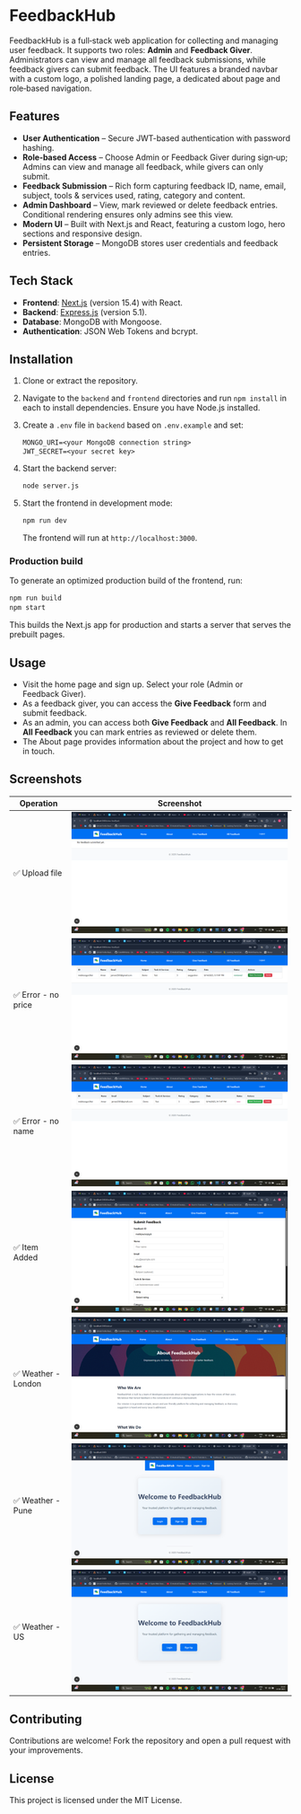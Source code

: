 # FeedbackHub

FeedbackHub is a full‑stack web application for collecting and managing user feedback. It supports two roles: **Admin** and **Feedback Giver**. Administrators can view and manage all feedback submissions, while feedback givers can submit feedback. The UI features a branded navbar with a custom logo, a polished landing page, a dedicated about page and role‑based navigation.

## Features

- **User Authentication** – Secure JWT-based authentication with password hashing.
- **Role‑based Access** – Choose Admin or Feedback Giver during sign‑up; Admins can view and manage all feedback, while givers can only submit.
- **Feedback Submission** – Rich form capturing feedback ID, name, email, subject, tools & services used, rating, category and content.
- **Admin Dashboard** – View, mark reviewed or delete feedback entries. Conditional rendering ensures only admins see this view.
- **Modern UI** – Built with Next.js and React, featuring a custom logo, hero sections and responsive design.
- **Persistent Storage** – MongoDB stores user credentials and feedback entries.

## Tech Stack

- **Frontend**: [Next.js](https://nextjs.org/) (version 15.4) with React.
- **Backend**: [Express.js](https://expressjs.com/) (version 5.1).
- **Database**: MongoDB with Mongoose.
- **Authentication**: JSON Web Tokens and bcrypt.

## Installation

1. Clone or extract the repository.
2. Navigate to the `backend` and `frontend` directories and run `npm install` in each to install dependencies. Ensure you have Node.js installed.
3. Create a `.env` file in `backend` based on `.env.example` and set:

   ```env
   MONGO_URI=<your MongoDB connection string>
   JWT_SECRET=<your secret key>
   ```

4. Start the backend server:

   ```bash
   node server.js
   ```

5. Start the frontend in development mode:

   ```bash
   npm run dev
   ```

   The frontend will run at `http://localhost:3000`.

### Production build

To generate an optimized production build of the frontend, run:

```bash
npm run build
npm start
```

This builds the Next.js app for production and starts a server that serves the prebuilt pages.

## Usage

- Visit the home page and sign up. Select your role (Admin or Feedback Giver).
- As a feedback giver, you can access the **Give Feedback** form and submit feedback.
- As an admin, you can access both **Give Feedback** and **All Feedback**. In **All Feedback** you can mark entries as reviewed or delete them.
- The About page provides information about the project and how to get in touch.

## Screenshots
| Operation                     | Screenshot                                |
|------------------------------|--------------------------------------------|
| ✅ Upload file              | ![Upload](Screenshots/Screenshot%20(70).png) |
| ✅ Error - no price         | ![Error](Screenshots/Screenshot%20(69).png) |
| ✅ Error - no name          | ![Error](Screenshots/Screenshot%20(68).png) |
| ✅ Item Added            | ![Error](Screenshots/Screenshot%20(67).png) |
| ✅ Weather - London         | ![Weather](Screenshots/Screenshot%20(65).png) |
| ✅ Weather - Pune           | ![Weather](Screenshots/Screenshot%20(64).png) |
| ✅ Weather - US             | ![Weather](Screenshots/Screenshot%20(66).png) |

## Contributing

Contributions are welcome! Fork the repository and open a pull request with your improvements.

## License

This project is licensed under the MIT License.